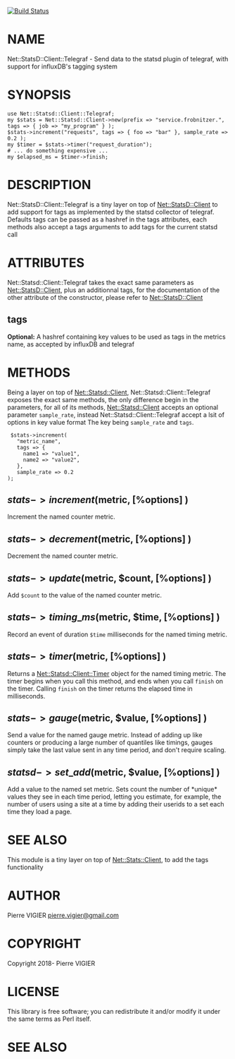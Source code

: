 [![Build Status](https://travis-ci.org/pierre-vigier/Net-Statsd-Client-Telegraf.svg?branch=master)](https://travis-ci.org/pierre-vigier/Net-Statsd-Client-Telegraf)

# NAME

Net::StatsD::Client::Telegraf - Send data to the statsd plugin of telegraf, with support for influxDB's tagging system

# SYNOPSIS

    use Net::Statsd::Client::Telegraf;
    my $stats = Net::Statsd::Client->new(prefix => "service.frobnitzer.", tags => { job => "my_program" } );
    $stats->increment("requests", tags => { foo => "bar" }, sample_rate => 0.2 );
    my $timer = $stats->timer("request_duration");
    # ... do something expensive ...
    my $elapsed_ms = $timer->finish;

# DESCRIPTION

Net::StatsD::Client::Telegraf is a tiny layer on top of [Net::StatsD::Client](https://metacpan.org/pod/Net::StatsD::Client) to add support for
tags as implemented by the statsd collector of telegraf.
Defaults tags can be passed as a hashref in the tags attributes, each methods also accept a tags
arguments to add tags for the current statsd call

# ATTRIBUTES

Net::Statsd::Client::Telegraf takes the exact same parameters as [Net::StatsD::Client](https://metacpan.org/pod/Net::StatsD::Client), plus an additionnal tags,
for the documentation of the other attribute of the constructor, please refer to
[Net::StatsD::Client](https://metacpan.org/pod/Net::StatsD::Client)

## tags

**Optional:** A hashref containing key values to be used as tags in the metrics name, as accepted by influxDB and telegraf

# METHODS

Being a layer on top of [Net::Statsd::Client](https://metacpan.org/pod/Net::Statsd::Client), Net::Statsd::Client::Telegraf exposes the exact same methods,
the only difference begin in the parameters, for all of its methods, [Net::Statsd::Client](https://metacpan.org/pod/Net::Statsd::Client) accepts an optional
parameter `sample_rate`, instead Net::Statsd::Client::Telegraf accept a lsit of options in key value format
The key being `sample_rate` and `tags`.

     $stats->increment(
       "metric_name",
       tags => {
         name1 => "value1",
         name2 => "value2",
       },
       sample_rate => 0.2
    );

## $stats->increment($metric, \[%options\] )

Increment the named counter metric.

## $stats->decrement($metric, \[%options\] )

Decrement the named counter metric.

## $stats->update($metric, $count, \[%options\] )

Add `$count` to the value of the named counter metric.

## $stats->timing\_ms($metric, $time, \[%options\] )

Record an event of duration `$time` milliseconds for the named timing metric.

## $stats->timer($metric, \[%options\] )

Returns a [Net::Statsd::Client::Timer](https://metacpan.org/pod/Net::Statsd::Client::Timer) object for the named timing metric.
The timer begins when you call this method, and ends when you call `finish`
on the timer.  Calling `finish` on the timer returns the elapsed time in
milliseconds.

## $stats->gauge($metric, $value, \[%options\] )

Send a value for the named gauge metric. Instead of adding up like counters
or producing a large number of quantiles like timings, gauges simply take
the last value sent in any time period, and don't require scaling.

## $statsd->set\_add($metric, $value, \[%options\] )

Add a value to the named set metric. Sets count the number of \*unique\*
values they see in each time period, letting you estimate, for example, the
number of users using a site at a time by adding their userids to a set each
time they load a page.

# SEE ALSO

This module is a tiny layer on top of [Net::Stats::Client](https://metacpan.org/pod/Net::Stats::Client), to add the tags functionality

# AUTHOR

Pierre VIGIER <pierre.vigier@gmail.com>

# COPYRIGHT

Copyright 2018- Pierre VIGIER

# LICENSE

This library is free software; you can redistribute it and/or modify
it under the same terms as Perl itself.

# SEE ALSO
